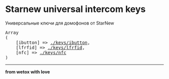 # Starnew universal intercom keys

Универсальные ключи для домофонов от StarNew

<pre>
Array
(
    [ibutton] => <a target="_blank" href="//github.com/wetox-team/flipperzero-goodies/tree/master/intercom-keys/unknwn/keys/ibutton">./keys/ibutton</a>,
    [lfrfid] => <a target="_blank" href="//github.com/wetox-team/flipperzero-goodies/tree/master/intercom-keys/unknwn/keys/lfrfid">./keys/lfrfid</a>,
    [nfc] => <a target="_blank" href="//github.com/wetox-team/flipperzero-goodies/tree/master/intercom-keys/unknwn/keys/nfc">./keys/nfc</a>
)
</pre>

---

__from wetox with love__
